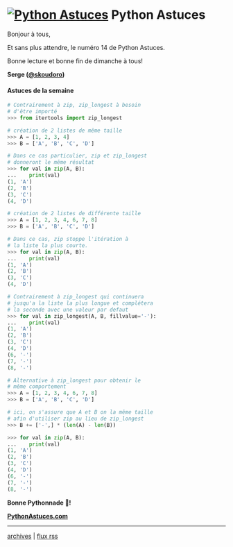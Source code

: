 <!--title: zip vs zip_longest -->
# [![Python Astuces](https://pythonastuces.com/images/python-logo.jpeg)](https://pythonastuces.com) Python Astuces

Bonjour à tous,

Et sans plus attendre, le numéro 14 de Python Astuces.

Bonne lecture et bonne fin de dimanche à tous!

**Serge ([@skoudoro](https://twitter.com/skoudoro))**


#### Astuces de la semaine

```python
# Contrairement à zip, zip_longest à besoin
# d'être importé
>>> from itertools import zip_longest

# création de 2 listes de même taille
>>> A = [1, 2, 3, 4]
>>> B = ['A', 'B', 'C', 'D']

# Dans ce cas particulier, zip et zip_longest
# donneront le même résultat
>>> for val in zip(A, B):
...    print(val)
(1, 'A')
(2, 'B')
(3, 'C')
(4, 'D')

# création de 2 listes de différente taille
>>> A = [1, 2, 3, 4, 6, 7, 8]
>>> B = ['A', 'B', 'C', 'D']

# Dans ce cas, zip stoppe l'itération à
# la liste la plus courte.
>>> for val in zip(A, B):
...    print(val)
(1, 'A')
(2, 'B')
(3, 'C')
(4, 'D')

# Contrairement à zip_longest qui continuera
# jusqu'a la liste la plus longue et complétera
# la seconde avec une valeur par defaut
>>> for val in zip_longest(A, B, fillvalue='-'):
...    print(val)
(1, 'A')
(2, 'B')
(3, 'C')
(4, 'D')
(6, '-')
(7, '-')
(8, '-')

# Alternative à zip_longest pour obtenir le
# même comportement
>>> A = [1, 2, 3, 4, 6, 7, 8]
>>> B = ['A', 'B', 'C', 'D']

# ici, on s'assure que A et B on la même taille
# afin d'utiliser zip au lieu de zip_longest
>>> B += ['-',] * (len(A) - len(B))

>>> for val in zip(A, B):
...    print(val)
(1, 'A')
(2, 'B')
(3, 'C')
(4, 'D')
(6, '-')
(7, '-')
(8, '-')
```

**Bonne Pythonnade  🐍!**

**[PythonAstuces.com](https://pythonastuces.com)**

---

[archives](https://pythonastuces.com/archives.html) | [flux rss](https://pythonastuces.com/rss.xml)
